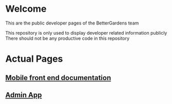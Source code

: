 # Welcome
This are the public developer pages of the BetterGardens team

This repository is only used to display developer related information publicly
There should not be any productive code in this repository


# Actual Pages
## [Mobile front end documentation](https://bettergardens.github.io/developer_public_pages/mobile_docs/)

## [Admin App](https://bettergardens.github.io/developer_public_pages/admin_app/)
